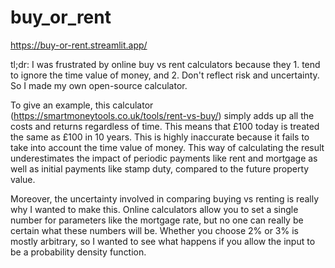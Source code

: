 # buy_or_rent
https://buy-or-rent.streamlit.app/

tl;dr: I was frustrated by online buy vs rent calculators because they 1. tend to ignore the time value of money, and 2. Don't reflect risk and uncertainty. So I made my own open-source calculator.

To give an example, this calculator (https://smartmoneytools.co.uk/tools/rent-vs-buy/) simply adds up all the costs and returns regardless of time. This means that £100 today is treated the same as £100 in 10 years. This is highly inaccurate because it fails to take into account the time value of money. This way of calculating the result underestimates the impact of periodic payments like rent and mortgage as well as initial payments like stamp duty, compared to the future property value.

Moreover, the uncertainty involved in comparing buying vs renting is really why I wanted to make this. Online calculators allow you to set a single number for parameters like the mortgage rate, but no one can really be certain what these numbers will be. Whether you choose 2% or 3% is mostly arbitrary, so I wanted to see what happens if you allow the input to be a probability density function.
